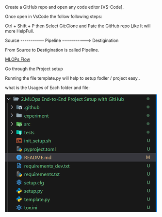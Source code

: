 Create a GitHub repo and open any code editor [VS-Code].

Once open in VsCode the follow following steps:

Ctrl + Shift + P then Select Git:Clone and Pate the GitHub repo Like It will more HelpFull.

Source ------------ Pipeline ------------> Destigination

From Source to Destigination is called Pipeline.

[MLOPs Flow](https://res.cloudinary.com/canonical/image/fetch/f_auto,q_auto,fl_sanitize,c_fill,w_1082/https%3A%2F%2Fubuntu.com%2Fwp-content%2Fuploads%2Fc74e%2Fmlops.jpg)

Go through the Project setup

Running the file template.py will help to setup fodler / project easy..

what is the Usages of Each folder and file:

![alt text](image.png)

